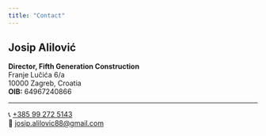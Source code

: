 ```yaml
---
title: "Contact"
---
```


## Josip Alilović

**Director, Fifth Generation Construction**  
Franje Lučića 6/a  
10000 Zagreb, Croatia  
**OIB:** 64967240866

---

📞 [ +385 99 272 5143 ](tel:+385992725143)  
📧 [ josip.alilovic88@gmail.com ](mailto:josip.alilovic88@gmail.com)
